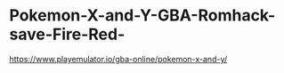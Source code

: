 # Pokemon-X-and-Y-GBA-Romhack-save-Fire-Red-
https://www.playemulator.io/gba-online/pokemon-x-and-y/
